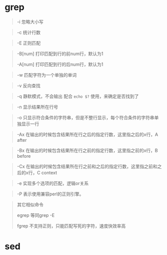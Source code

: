# grep
> -i 忽略大小写

> -c 统计行数

> -E 正则匹配

> -B[num] 打印匹配到行的前num行，默认为1
> 
> -A[num] 打印匹配到行的后num行，默认为1

> -w 匹配字符为一个单独的单词

> -v 反向查找

> -q 静默模式，不会输出
> 配合 `echo $?` 使用，来确定是否找到了

> -n 显示结果所在行号

> -o 只显示符合条件的字符串，但是不整行显示，每个符合条件的字符串单独显示一行

> -Ax 在输出的时候包含结果所在行之后的指定行数，这里指之后的x行，A after

> -Bx 在输出的时候包含结果所在行之前的指定行数，这里指之前的x行，B before

> -Cx 在输出的时候包含结果所在行之前和之后的指定行数，这里指之前和之后的x行，C context

> -e 实现多个选项的匹配，逻辑or关系

> -P 表示使用兼容perl的正则引擎。

> 其它相似命令
> 
> egrep  等同grep -E
> 
> fgrep  不支持正则，只能匹配写死的字符，速度快效率高
> 

# sed
